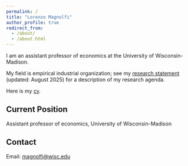 ```yaml
---
permalink: /
title: "Lorenzo Magnolfi"
author_profile: true
redirect_from: 
  - /about/
  - /about.html
---
```


I am an assistant professor of economics at the University of Wisconsin-Madison. 

My field is empirical industrial organization; see my [research statement](files/res_stat_Aug25) (updated: August 2025) for a description of my research agenda. 

Here is my [cv](files/cv_magnolfi_Aug25).

## Current Position
Assistant professor of economics, University of Wisconsin-Madison

## Contact
Email: magnolfi@wisc.edu
